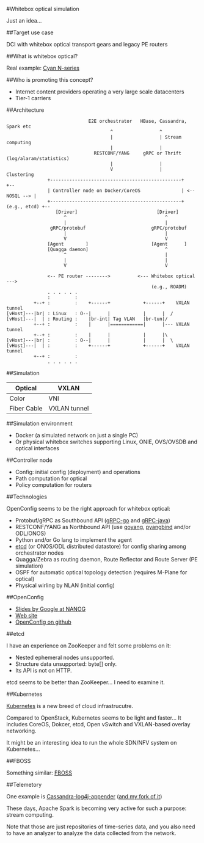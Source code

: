 #Whitebox optical simulation

Just an idea...

##Target use case

DCI with whitebox optical transport gears and legacy PE routers

##What is whitebox optical?

Real example: [Cyan N-series](http://www.cyaninc.com/products/n-series-hyperscale-transport)

##Who is promoting this concept?
- Internet content providers operating a very large scale datacenters
- Tier-1 carriers

##Architecture
```
                              E2E orchestrator   HBase, Cassandra, Spark etc         
                                      ^                 ^
                                      |                 | Stream computing
                                      |                 |
                                RESTCONF/YANG     gRPC or Thrift (log/alaram/statistics)
                                      |                 |
                                      V                 |         Clustering
               +------------------------------------------------+               +--
               | Controller node on Docker/CoreOS               | <-- NOSQL --> |
               +------------------------------------------------+  (e.g., etcd) +--
                  [Driver]                             [Driver]
                     ^                                    ^
                     |                                    |
                gRPC/protobuf                        gRPC/protobuf
                     |                                    |
                     V                                    V
               [Agent        ]                       [Agent      ]             
               [Quagga daemon]                            ^
                     ^                                    |
                     |                                    |
                     V                                    V

               <-- PE router -------->          <--- Whitebox optical --->
                                                     (e.g., ROADM)
               . . . . . .
               :         :
          +--+ :         :    +------+            +------+    VXLAN tunnel
[vHost]---|br| : Linux   : O--|      |            |      |  /
[vHost]---|  | : Routing :    |br-int| Tag VLAN   |br-tun|/
          +--+ :         :    |      |============|      |--- VXLAN tunnel
          +--+ :         :    |      |            |      |\
[vHost]---|br| :         : O--|      |            |      |  \
[vHost]---|  | :         :    +------+            +------+    VXLAN tunnel
          +--+ :         :
               . . . . . .
```

##Simulation

|Optical          | VXLAN        |
|-----------------|--------------|
|Color            | VNI          |
|Fiber Cable      | VXLAN tunnel |

##Simulation environment
- Docker (a simulated network on just a single PC)
- Or physical whitebox switches supporting Linux, ONIE, OVS/OVSDB and optical interfaces

##Controller node
- Config: initial config (deployment) and operations
- Path computation for optical
- Policy computation for routers

##Technologies

OpenConfig seems to be the right approach for whitebox optical:
- Protobuf/gRPC as Southbound API ([gRPC-go](https://github.com/grpc/grpc-go) and [gRPC-java](https://github.com/grpc/grpc-java))
- RESTCONF/YANG as Northbound API (use [goyang](https://github.com/openconfig/goyang), [pyangbind](https://github.com/robshakir/pyangbind) and/or ODL/ONOS)
- Python and/or Go lang to implement the agent
- [etcd](https://github.com/coreos/etcd) (or ONOS/ODL distributed datastore) for config sharing among orchestrator nodes
- Quagga/Zebra as routing daemon, Route Reflector and Route Server (PE simulation)
- OSPF for automatic optical topology detection (requires M-Plane for optical)
- Physical wirling by NLAN (initial config)

##OpenConfig
- [Slides by Google at NANOG](https://www.nanog.org/sites/default/files//meetings/NANOG64/1011/20150604_George_Sdn_In_The_v1.pdf)
- [Web site](http://www.openconfig.net/)
- [OpenConfig on github](https://github.com/openconfig)

##etcd

I have an experience on ZooKeeper and felt some problems on it:
- Nested ephemeral nodes unsupported.
- Structure data unsupported: byte[] only.
- Its API is not on HTTP.

etcd seems to be better than ZooKeeper... I need to examine it.

##Kubernetes

[Kubernetes](http://kubernetes.io/) is a new breed of cloud infrastrucutre.

Compared to OpenStack, Kubernetes seems to be light and faster... It includes CoreOS, Dokcer, etcd, Open vSwitch and VXLAN-based overlay networking.

It might be an interesting idea to run the whole SDN/NFV system on Kubernetes...

##FBOSS

Something similar: [FBOSS](https://github.com/facebook/fboss)

##Telemetory

One example is [Cassandra-log4j-appender](https://github.com/datastax/cassandra-log4j-appender) ([and my fork of it](https://github.com/araobp/cassandra-log4j2-appender))

These days, Apache Spark is becoming very active for such a purpose: stream computing.

Note that those are just repositories of time-series data, and you also need to have an analyzer to analyze the data collected from the network.
